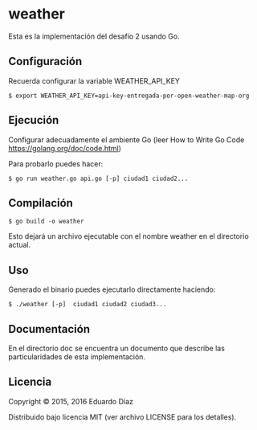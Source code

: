 # weather

Esta es la implementación del desafío 2 usando Go.

## Configuración

Recuerda configurar la variable WEATHER_API_KEY

	$ export WEATHER_API_KEY=api-key-entregada-por-open-weather-map-org

## Ejecución

Configurar adecuadamente el ambiente Go (leer How to Write Go Code https://golang.org/doc/code.html)

Para probarlo puedes hacer:

	$ go run weather.go api.go [-p] ciudad1 ciudad2...

## Compilación

 	$ go build -o weather

Esto dejará un archivo ejecutable con el nombre weather en el directorio actual.


## Uso

Generado el binario  puedes ejecutarlo directamente haciendo:

    $ ./weather [-p]  ciudad1 ciudad2 ciudad3...


## Documentación

En el directorio doc se encuentra un documento que describe las particularidades de esta implementación.

## Licencia

Copyright © 2015, 2016 Eduardo Díaz

Distribuido bajo licencia MIT (ver archivo LICENSE para los detalles).
